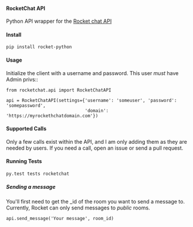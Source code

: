 #### RocketChat API

Python API wrapper for the [Rocket chat API](https://rocket.chat/docs/developer-guides/rest-api/)

#### Install

    pip install rocket-python

#### Usage

Initialize the client with a username and password.  This user *must* have Admin privs::

    from rocketchat.api import RocketChatAPI

    api = RocketChatAPI(settings={'username': 'someuser', 'password': 'somepassword',
                                  'domain': 'https://myrockethchatdomain.com'})

#### Supported Calls

Only a few calls exist within the API, and I am only adding them as they are needed by
users.  If you need a call, open an issue or send a pull request.

#### Running Tests

    py.test tests rocketchat

##### Sending a message

You'll first need to get the _id of the room you want to send a message to.  Currently, Rocket
can only send messages to *public* rooms.

    api.send_message('Your message', room_id)
